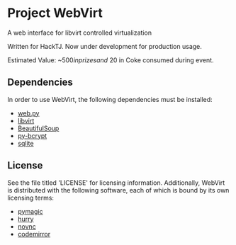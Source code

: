 Project WebVirt
===============
A web interface for libvirt controlled virtualization

Written for HackTJ. Now under development for production usage.

Estimated Value: ~$500 in prizes and ~$20 in Coke consumed during event.


Dependencies
------------
In order to use WebVirt, the following dependencies must be installed:

* [web.py](http://www.webpy.org)
* [libvirt](http://www.libvirt.org)
* [BeautifulSoup](http://www.crummy.com/software/BeautifulSoup)
* [py-bcrypt](http://code.google.com/p/py-bcrypt)
* [sqlite](http://www.sqlite.org)


License
-------
See the file titled 'LICENSE' for licensing information. Additionally,
WebVirt is distributed with the following software, each of which
is bound by its own licensing terms:
    
* [pymagic](http://pypi.python.org/pypi/pymagic)
* [hurry](http://pypi.python.org/pypi/hurry.filesize)
* [novnc](http://github.com/kanaka/noVNC)
* [codemirror](http://codemirror.net/)
